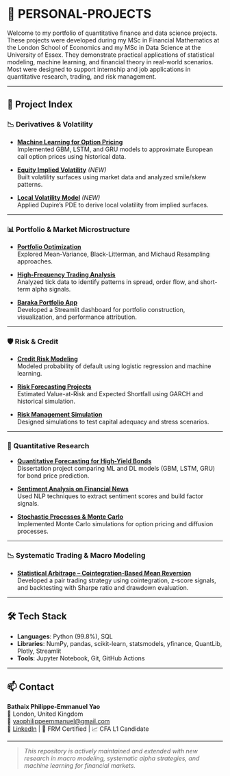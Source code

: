 # 🧠 PERSONAL-PROJECTS

Welcome to my portfolio of quantitative finance and data science projects. These projects were developed during my MSc in Financial Mathematics at the London School of Economics and my MSc in Data Science at the University of Essex. They demonstrate practical applications of statistical modeling, machine learning, and financial theory in real-world scenarios. Most were designed to support internship and job applications in quantitative research, trading, and risk management.

---

## 📘 Project Index

### 📉 Derivatives & Volatility
- **[Machine Learning for Option Pricing](./MACHINE%20LEARNING%20FOR%20OPTION%20PRICING)**  
  Implemented GBM, LSTM, and GRU models to approximate European call option prices using historical data.
  
- **[Equity Implied Volatility](./EQUITY%20IMPLIED%20VOLATILITY)** *(NEW)*  
  Built volatility surfaces using market data and analyzed smile/skew patterns.
  
- **[Local Volatility Model](./LOCAL%20VOLATILITY%20MODEL)** *(NEW)*  
  Applied Dupire’s PDE to derive local volatility from implied surfaces.

---

### 📊 Portfolio & Market Microstructure
- **[Portfolio Optimization](./PORTFOLIO%20OPTIMIZATION)**  
  Explored Mean-Variance, Black-Litterman, and Michaud Resampling approaches.
  
- **[High-Frequency Trading Analysis](./HIGH-FREQUENCY%20TRADING%20ANALYSIS)**  
  Analyzed tick data to identify patterns in spread, order flow, and short-term alpha signals.

- **[Baraka Portfolio App](./baraka-portfolio-app)**  
  Developed a Streamlit dashboard for portfolio construction, visualization, and performance attribution.

---

### 🛡️ Risk & Credit
- **[Credit Risk Modeling](./CREDIT%20RISK%20MODELING)**  
  Modeled probability of default using logistic regression and machine learning.

- **[Risk Forecasting Projects](./RISK%20FORECASTING%20PROJECTS)**  
  Estimated Value-at-Risk and Expected Shortfall using GARCH and historical simulation.

- **[Risk Management Simulation](./RISK%20MANAGEMENT%20SIMULATION)**  
  Designed simulations to test capital adequacy and stress scenarios.

---

### 🧠 Quantitative Research
- **[Quantitative Forecasting for High-Yield Bonds](./QUANTITATIVE%20FORECASTING%20FOR%20HIGH-YI...)**  
  Dissertation project comparing ML and DL models (GBM, LSTM, GRU) for bond price prediction.

- **[Sentiment Analysis on Financial News](./SENTIMENT%20ANALYSIS%20ON%20FINANCIAL%20NEWS)**  
  Used NLP techniques to extract sentiment scores and build factor signals.

- **[Stochastic Processes & Monte Carlo](./STOCHASTIC%20PROCESSES%20AND%20MONTE%20CARLO)**  
  Implemented Monte Carlo simulations for option pricing and diffusion processes.

---

### 📉 Systematic Trading & Macro Modeling
- **[Statistical Arbitrage – Cointegration-Based Mean Reversion](./STATARB-MEANREVERSION/01_cointegration_stat_arb.ipynb)**  
  Developed a pair trading strategy using cointegration, z-score signals, and backtesting with Sharpe ratio and drawdown evaluation.


---

## 🛠️ Tech Stack
- **Languages**: Python (99.8%), SQL  
- **Libraries**: NumPy, pandas, scikit-learn, statsmodels, yfinance, QuantLib, Plotly, Streamlit  
- **Tools**: Jupyter Notebook, Git, GitHub Actions

---

## 📫 Contact

**Bathaix Philippe-Emmanuel Yao**  
📍 London, United Kingdom  
📧 [yaophilippeemmanuel@gmail.com](mailto:yaophilippeemmanuel@gmail.com)  
🔗 [LinkedIn](https://www.linkedin.com/in/philippeyao/) | 🧠 FRM Certified | 📈 CFA L1 Candidate

---

> *This repository is actively maintained and extended with new research in macro modeling, systematic alpha strategies, and machine learning for financial markets.*

